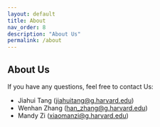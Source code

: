```yaml
---
layout: default
title: About
nav_order: 8
description: "About Us"
permalink: /about
---
```


## About Us

If you have any questions, feel free to contact Us:

* Jiahui Tang (jiahuitang@g.harvard.edu)
* Wenhan Zhang (han_zhang@g.harvard.edu)
* Mandy Zi (xiaomanzi@g.harvard.edu)

